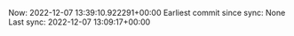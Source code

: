 Now: 2022-12-07 13:39:10.922291+00:00 Earliest commit since sync: None Last sync: 2022-12-07 13:09:17+00:00
